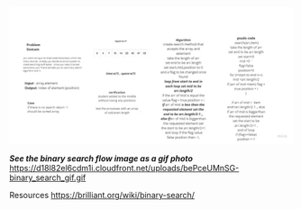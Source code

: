 
![codechallenge4](binarysearch.jpg)

***See the binary search flow image as a gif photo***
https://d18l82el6cdm1i.cloudfront.net/uploads/bePceUMnSG-binary_search_gif.gif

Resources
https://brilliant.org/wiki/binary-search/
